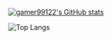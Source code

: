 [![gamer99122's GitHub stats](https://github-readme-stats.vercel.app/api?username=gamer99122)](https://github.com/anuraghazra/github-readme-stats)


![Top Langs](https://github-readme-stats.vercel.app/api/top-langs/?username=gamer99122&layout=compact)
